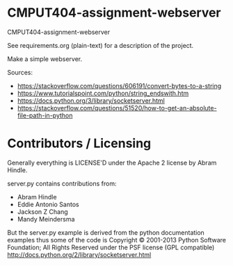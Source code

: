 CMPUT404-assignment-webserver
=============================

CMPUT404-assignment-webserver

See requirements.org (plain-text) for a description of the project.

Make a simple webserver.

Sources:

* https://stackoverflow.com/questions/606191/convert-bytes-to-a-string
* https://www.tutorialspoint.com/python/string_endswith.htm
* https://docs.python.org/3/library/socketserver.html
* https://stackoverflow.com/questions/51520/how-to-get-an-absolute-file-path-in-python

Contributors / Licensing
========================

Generally everything is LICENSE'D under the Apache 2 license by Abram Hindle.

server.py contains contributions from:

* Abram Hindle
* Eddie Antonio Santos
* Jackson Z Chang
* Mandy Meindersma 

But the server.py example is derived from the python documentation
examples thus some of the code is Copyright © 2001-2013 Python
Software Foundation; All Rights Reserved under the PSF license (GPL
compatible) http://docs.python.org/2/library/socketserver.html

